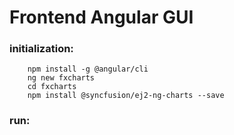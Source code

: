 # Frontend Angular GUI

### initialization: 
```
    npm install -g @angular/cli
    ng new fxcharts
    cd fxcharts
    npm install @syncfusion/ej2-ng-charts --save
```

### run:
```
```




